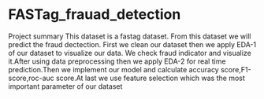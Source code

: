 # FASTag_frauad_detection


Project summary
This dataset is a fastag dataset. From this dataset we will predict the fraud dectection. First we clean our dataset then we apply EDA-1 of our dataset to visualize our data. We check fraud indicator and visualize it.After using data preprocessing then we apply EDA-2 for real time prediction.Then we implement our model and calculate accuracy score,F1-score,roc-auc score.At last we use feature selection which was the most important parameter of our dataset
